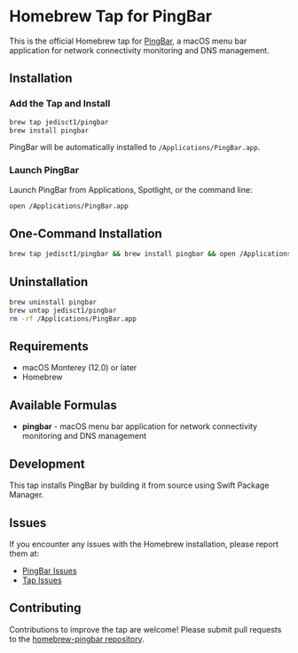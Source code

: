 # Homebrew Tap for PingBar

This is the official Homebrew tap for [PingBar](https://github.com/jedisct1/pingbar), a macOS menu bar application for network connectivity monitoring and DNS management.

## Installation

### Add the Tap and Install

```bash
brew tap jedisct1/pingbar
brew install pingbar
```

PingBar will be automatically installed to `/Applications/PingBar.app`.

### Launch PingBar

Launch PingBar from Applications, Spotlight, or the command line:

```bash
open /Applications/PingBar.app
```

## One-Command Installation

```bash
brew tap jedisct1/pingbar && brew install pingbar && open /Applications/PingBar.app
```

## Uninstallation

```bash
brew uninstall pingbar
brew untap jedisct1/pingbar
rm -rf /Applications/PingBar.app
```

## Requirements

- macOS Monterey (12.0) or later
- Homebrew

## Available Formulas

- **pingbar** - macOS menu bar application for network connectivity monitoring and DNS management

## Development

This tap installs PingBar by building it from source using Swift Package Manager.

## Issues

If you encounter any issues with the Homebrew installation, please report them at:
- [PingBar Issues](https://github.com/jedisct1/pingbar/issues)
- [Tap Issues](https://github.com/jedisct1/homebrew-pingbar/issues)

## Contributing

Contributions to improve the tap are welcome! Please submit pull requests to the [homebrew-pingbar repository](https://github.com/jedisct1/homebrew-pingbar).